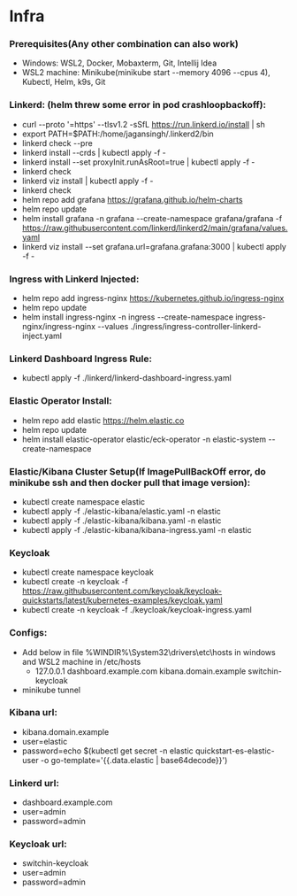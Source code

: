 # Infra

### Prerequisites(Any other combination can also work)
- Windows: WSL2, Docker, Mobaxterm, Git, Intellij Idea
- WSL2 machine: Minikube(minikube start --memory 4096 --cpus 4), Kubectl, Helm, k9s, Git

### Linkerd: (helm threw some error in pod crashloopbackoff):
- curl --proto '=https' --tlsv1.2 -sSfL https://run.linkerd.io/install | sh
- export PATH=$PATH:/home/jagansingh/.linkerd2/bin
- linkerd check --pre
- linkerd install --crds | kubectl apply -f -
- linkerd install --set proxyInit.runAsRoot=true | kubectl apply -f -
- linkerd check
- linkerd viz install | kubectl apply -f -
- linkerd check
- helm repo add grafana https://grafana.github.io/helm-charts
- helm repo update
- helm install grafana -n grafana --create-namespace grafana/grafana -f https://raw.githubusercontent.com/linkerd/linkerd2/main/grafana/values.yaml
- linkerd viz install --set grafana.url=grafana.grafana:3000 | kubectl apply -f -

### Ingress with Linkerd Injected:
- helm repo add ingress-nginx https://kubernetes.github.io/ingress-nginx
- helm repo update
- helm install ingress-nginx -n ingress --create-namespace ingress-nginx/ingress-nginx --values ./ingress/ingress-controller-linkerd-inject.yaml

### Linkerd Dashboard Ingress Rule:
- kubectl apply -f ./linkerd/linkerd-dashboard-ingress.yaml

### Elastic Operator Install:
- helm repo add elastic https://helm.elastic.co
- helm repo update
- helm install elastic-operator elastic/eck-operator -n elastic-system --create-namespace

### Elastic/Kibana Cluster Setup(If ImagePullBackOff error, do minikube ssh and then docker pull that image version):
- kubectl create namespace elastic
- kubectl apply -f ./elastic-kibana/elastic.yaml -n elastic
- kubectl apply -f ./elastic-kibana/kibana.yaml -n elastic
- kubectl apply -f ./elastic-kibana/kibana-ingress.yaml -n elastic

### Keycloak
- kubectl create namespace keycloak
- kubectl create -n keycloak -f https://raw.githubusercontent.com/keycloak/keycloak-quickstarts/latest/kubernetes-examples/keycloak.yaml
- kubectl create -n keycloak -f ./keycloak/keycloak-ingress.yaml

### Configs:
- Add below in file %WINDIR%\System32\drivers\etc\hosts in windows and WSL2 machine in /etc/hosts
  - 127.0.0.1 dashboard.example.com kibana.domain.example switchin-keycloak
- minikube tunnel

### Kibana url:
- kibana.domain.example 
- user=elastic
- password=echo $(kubectl get secret -n elastic quickstart-es-elastic-user -o go-template='{{.data.elastic | base64decode}}')

### Linkerd url:
- dashboard.example.com
- user=admin
- password=admin

### Keycloak url:
- switchin-keycloak
- user=admin
- password=admin